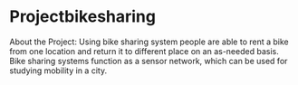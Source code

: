 # Projectbikesharing
About the Project:  Using bike sharing system people are able to rent a bike from one location and return it to different  place on an as-needed basis. Bike sharing systems function as a sensor network, which can be used for studying mobility  in a city.
